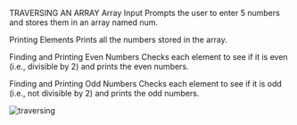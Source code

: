 TRAVERSING AN ARRAY
Array Input
Prompts the user to enter 5 numbers and stores them in an array named num.

Printing Elements
Prints all the numbers stored in the array.

Finding and Printing Even Numbers
Checks each element to see if it is even (i.e., divisible by 2) and prints the even numbers.

Finding and Printing Odd Numbers
Checks each element to see if it is odd (i.e., not divisible by 2) and prints the odd numbers.

![traversing](https://github.com/user-attachments/assets/fadd046c-9afe-42d6-954a-d4d9049a018f)
